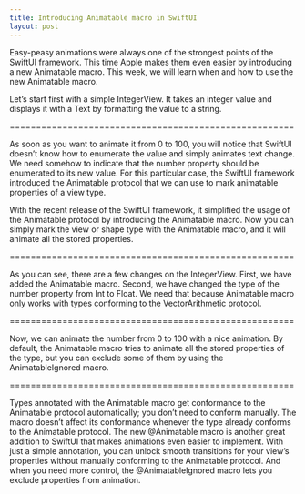 ```yaml
---
title: Introducing Animatable macro in SwiftUI
layout: post
---
```


Easy-peasy animations were always one of the strongest points of the SwiftUI framework. This time Apple makes them even easier by introducing a new Animatable macro. This week, we will learn when and how to use the new Animatable macro.

Let’s start first with a simple IntegerView. It takes an integer value and displays it with a Text by formatting the value to a string.

======================================================

As soon as you want to animate it from 0 to 100, you will notice that SwiftUI doesn’t know how to enumerate the value and simply animates text change. We need somehow to indicate that the number property should be enumerated to its new value. For this particular case, the SwiftUI framework introduced the Animatable protocol that we can use to mark animatable properties of a view type.

With the recent release of the SwiftUI framework, it simplified the usage of the Animatable protocol by introducing the Animatable macro. Now you can simply mark the view or shape type with the Animatable macro, and it will animate all the stored properties.

======================================================

As you can see, there are a few changes on the IntegerView. First, we have added the Animatable macro. Second, we have changed the type of the number property from Int to Float. We need that because Animatable macro only works with types conforming to the VectorArithmetic protocol.

======================================================

Now, we can animate the number from 0 to 100 with a nice animation. By default, the Animatable macro tries to animate all the stored properties of the type, but you can exclude some of them by using the AnimatableIgnored macro.

======================================================

Types annotated with the Animatable macro get conformance to the Animatable protocol automatically; you don’t need to conform manually. The macro doesn’t affect its conformance whenever the type already conforms to the Animatable protocol.
The new @Animatable macro is another great addition to SwiftUI that makes animations even easier to implement. With just a simple annotation, you can unlock smooth transitions for your view’s properties without manually conforming to the Animatable protocol. And when you need more control, the @AnimatableIgnored macro lets you exclude properties from animation. 
